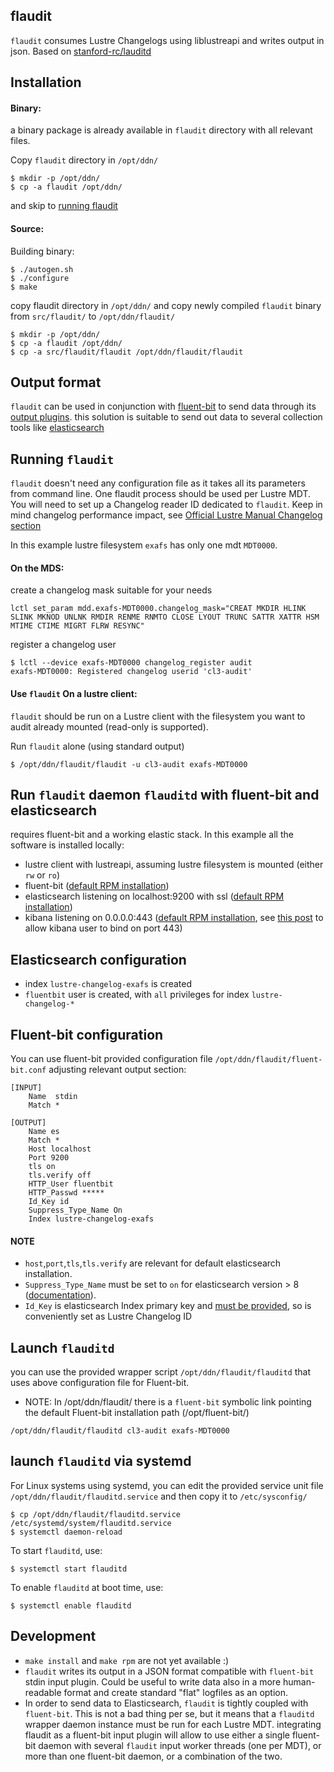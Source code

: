 flaudit
-------

`flaudit` consumes Lustre Changelogs using liblustreapi and writes output in json. Based on [stanford-rc/lauditd](https://github.com/stanford-rc/lauditd)


Installation
------------

#### Binary:
a binary package is already available in `flaudit` directory with all relevant files.

Copy `flaudit` directory in `/opt/ddn/` 
```
$ mkdir -p /opt/ddn/
$ cp -a flaudit /opt/ddn/
```
and skip to [running flaudit](https://github.com/DDNeu/flaudit#running-flaudit)

#### Source:

Building binary:

```
$ ./autogen.sh
$ ./configure
$ make
```
copy flaudit directory in `/opt/ddn/` and copy newly compiled `flaudit` binary from `src/flaudit/` to `/opt/ddn/flaudit/`

```
$ mkdir -p /opt/ddn/
$ cp -a flaudit /opt/ddn/
$ cp -a src/flaudit/flaudit /opt/ddn/flaudit/flaudit
```

Output format
-------------

`flaudit` can be used in conjunction with [fluent-bit](https://fluentbit.io/) to send data through its [output plugins](https://docs.fluentbit.io/manual/pipeline/outputs).
this solution is suitable to send out data to several collection tools like [elasticsearch](https://www.elastic.co/)

Running `flaudit`
---------------

`flaudit` doesn't need any configuration file as it takes all its parameters from
command line. One flaudit process should be used per Lustre MDT. You will need
to set up a Changelog reader ID dedicated to `flaudit`.
Keep in mind changelog performance impact, see [Official Lustre Manual Changelog section](https://doc.lustre.org/lustre_manual.xhtml#lustre_changelogs)

In this example lustre filesystem `exafs` has only one mdt `MDT0000`.

#### On the MDS:

create a changelog mask suitable for your needs
```
lctl set_param mdd.exafs-MDT0000.changelog_mask="CREAT MKDIR HLINK SLINK MKNOD UNLNK RMDIR RENME RNMTO CLOSE LYOUT TRUNC SATTR XATTR HSM MTIME CTIME MIGRT FLRW RESYNC"
```

register a changelog user 
```
$ lctl --device exafs-MDT0000 changelog_register audit
exafs-MDT0000: Registered changelog userid 'cl3-audit'
```

#### Use `flaudit` On a lustre client:

`flaudit` should be run on a Lustre client with the filesystem you want to audit
already mounted (read-only is supported). 

Run `flaudit` alone (using standard output)

```
$ /opt/ddn/flaudit/flaudit -u cl3-audit exafs-MDT0000
```

Run `flaudit` daemon `flauditd` with fluent-bit and elasticsearch
-----------------------------------------------

requires fluent-bit and a working elastic stack. In this example all the software is installed locally:

- lustre client with lustreapi, assuming lustre filesystem is mounted (either  `rw` or `ro`)
- fluent-bit ([default RPM installation](https://docs.fluentbit.io/manual/installation/linux/redhat-centos))
- elasticsearch listening on localhost:9200 with ssl ([default RPM installation](https://www.elastic.co/guide/en/elasticsearch/reference/current/rpm.html))
- kibana listening on 0.0.0.0:443 ([default RPM installation](https://www.elastic.co/guide/en/kibana/current/rpm.html), see [this post](https://discuss.elastic.co/t/how-to-use-port-443-to-access-kibana/266757/2) to allow kibana user to bind on port 443)

## Elasticsearch configuration

- index `lustre-changelog-exafs` is created
- `fluentbit` user is created, with `all` privileges for index `lustre-changelog-*`

## Fluent-bit configuration

You can use fluent-bit provided configuration file `/opt/ddn/flaudit/fluent-bit.conf` adjusting relevant output section:

```
[INPUT]
    Name  stdin
    Match *

[OUTPUT]
    Name es
    Match *
    Host localhost
    Port 9200
    tls on
    tls.verify off 
    HTTP_User fluentbit
    HTTP_Passwd *****
    Id_Key id
    Suppress_Type_Name On
    Index lustre-changelog-exafs
```

#### NOTE
- `host`,`port`,`tls`,`tls.verify` are relevant for default elasticsearch installation.
- `Suppress_Type_Name` must be set to `on` for elasticsearch version > 8 ([documentation](https://docs.fluentbit.io/manual/pipeline/outputs/elasticsearch#action-metadata-contains-an-unknown-parameter-type)).
- `Id_Key` is elasticsearch Index primary key and [must be provided](https://docs.fluentbit.io/manual/pipeline/outputs/elasticsearch#validation-failed-1-an-id-must-be-provided-if-version-type-or-value-are-set), so is conveniently set as Lustre Changelog ID

## Launch `flauditd`

you can use the provided wrapper script `/opt/ddn/flaudit/flauditd` that uses above configuration file for Fluent-bit.
- NOTE: In /opt/ddn/flaudit/ there is a `fluent-bit` symbolic link pointing the default Fluent-bit installation path (/opt/fluent-bit/)

```
/opt/ddn/flaudit/flauditd cl3-audit exafs-MDT0000
```

## launch `flauditd` via systemd
For Linux systems using systemd, you can edit the provided service unit file `/opt/ddn/flaudit/flauditd.service` and then copy it to `/etc/sysconfig/`

```
$ cp /opt/ddn/flaudit/flauditd.service /etc/systemd/system/flauditd.service
$ systemctl daemon-reload
```
To start `flauditd`, use:

```
$ systemctl start flauditd
```

To enable `flauditd` at boot time, use:

```
$ systemctl enable flauditd
```

Development
---------------
- `make install` and `make rpm` are not yet available :)
- `flaudit` writes its output in a JSON format compatible with `fluent-bit` stdin input plugin. Could be useful to write data also in a more human-readable format and create standard "flat" logfiles as an option.
- In order to send data to Elasticsearch, `flaudit` is tightly coupled with `fluent-bit`. This is not a bad thing per se, but it means that a `flauditd` wrapper daemon instance must be run for each Lustre MDT.
integrating flaudit as a fluent-bit input plugin will allow to use either a single fluent-bit daemon with several `flaudit` input worker threads (one per MDT), or more than one fluent-bit daemon, or a combination of the two.
